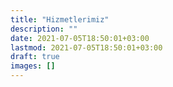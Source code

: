 ```yaml
---
title: "Hizmetlerimiz"
description: ""
date: 2021-07-05T18:50:01+03:00
lastmod: 2021-07-05T18:50:01+03:00
draft: true
images: []
---
```

